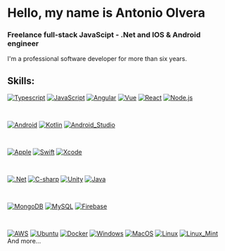 # Hello, my name is Antonio Olvera
### Freelance full-stack JavaScipt - .Net and IOS & Android engineer

I'm a professional software developer for more than six years.

## Skills:


[![Typescript](https://img.shields.io/badge/Typescript-3178c6?style=for-the-badge&logo=typescript&logoColor=white&labelColor=101010)]()
[![JavaScript](https://img.shields.io/badge/JavaScript-F7DF1E?style=for-the-badge&logo=javascript&logoColor=white&labelColor=101010)]()
[![Angular](https://img.shields.io/badge/Angular-1758b0?style=for-the-badge&logo=angular&logoColor=white&labelColor=101010)]()
[![Vue](https://img.shields.io/badge/Vue-41b883?style=for-the-badge&logo=vue.js&logoColor=white&labelColor=101010)]()
[![React](https://img.shields.io/badge/React-60dafb?style=for-the-badge&logo=react&logoColor=white&labelColor=101010)]()
[![Node.js](https://img.shields.io/badge/Node.js-026e00?style=for-the-badge&logo=node.js&logoColor=white&labelColor=101010)]()

</br>

[![Android](https://img.shields.io/badge/Android-3DDC84?style=for-the-badge&logo=android&logoColor=white&labelColor=101010)]()
[![Kotlin](https://img.shields.io/badge/Kotlin-0095D5?style=for-the-badge&logo=kotlin&logoColor=white&labelColor=101010)]()
[![Android_Studio](https://img.shields.io/badge/Android_Studio-3DDC84?style=for-the-badge&logo=android-studio&logoColor=white&labelColor=101010)]()

</br>

[![Apple](https://img.shields.io/badge/iOS-999999?style=for-the-badge&logo=apple&logoColor=white&labelColor=101010)]()
[![Swift](https://img.shields.io/badge/Swift-FA7343?style=for-the-badge&logo=swift&logoColor=white&labelColor=101010)]()
[![Xcode](https://img.shields.io/badge/Xcode-1575F9?style=for-the-badge&logo=xcode&logoColor=white&labelColor=101010)]()

</br>

[![.Net](https://img.shields.io/badge/.Net-652177?style=for-the-badge&logo=c-sharp&logoColor=white&labelColor=101010)]()
[![C-sharp](https://img.shields.io/badge/c_sharp-652177?style=for-the-badge&logo=c-sharp&logoColor=white&labelColor=101010)]()
[![Unity](https://img.shields.io/badge/unity-f7f7f7?style=for-the-badge&logo=unity&logoColor=white&labelColor=101010)]()
[![Java](https://img.shields.io/badge/Java-e41a1a?style=for-the-badge&logo=java&logoColor=white&labelColor=101010)]()

</br>

[![MongoDB](https://img.shields.io/badge/MongoDB-47A248?style=for-the-badge&logo=mongodb&logoColor=white&labelColor=101010)]()
[![MySQL](https://img.shields.io/badge/MySQL-4479A1?style=for-the-badge&logo=mysql&logoColor=white&labelColor=101010)]()
[![Firebase](https://img.shields.io/badge/Firebase-FFCA28?style=for-the-badge&logo=firebase&logoColor=white&labelColor=101010)]()

</br>

[![AWS](https://img.shields.io/badge/AWS-232F3E?style=for-the-badge&logo=amazon-aws&logoColor=white&labelColor=101010)]()
[![Ubuntu](https://img.shields.io/badge/Ubuntu-d84715?style=for-the-badge&logo=ubuntu&logoColor=white&labelColor=101010)]()
[![Docker](https://img.shields.io/badge/Docker-1c8cae?style=for-the-badge&logo=docker&logoColor=white&labelColor=101010)]()
[![Windows](https://img.shields.io/badge/Windows-0396ed?style=for-the-badge&logo=windows&logoColor=white&labelColor=101010)]()
[![MacOS](https://img.shields.io/badge/MacOS-f0614e?style=for-the-badge&logo=macos&logoColor=white&labelColor=101010)]()
[![Linux](https://img.shields.io/badge/Linux-f1b70f?style=for-the-badge&logo=linux&logoColor=white&labelColor=101010)]()
[![Linux_Mint](https://img.shields.io/badge/Linux_Mint-81b841?style=for-the-badge&logo=linux-Mint&logoColor=white&labelColor=101010)]()
</br>
And more...

